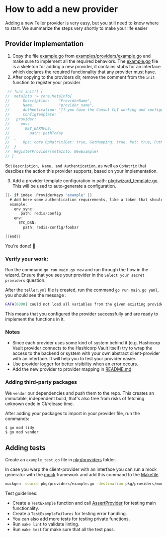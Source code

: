 # How to add a new provider

Adding a new Teller provider is very easy, but you still need to know where to start. We summarize the steps very shortly to make your life easier

## Provider implementation

1. Copy the file [example.go](https://github.com/tellerops/teller/blob/master/examples/providers/example.go) from [examples/providers/example.go](https://github.com/tellerops/teller/blob/master/examples/providers/example.go) and make sure to implement all the required behaviors. The [example.go](https://github.com/tellerops/teller/blob/master/examples/providers/example.go) file is a skeleton for adding a new provider, it contains stubs for an interface which declares the required functionality that any provider must have.
2. After copying to the providers dir, remove the comment from the `init` function to register your provider

```go
 // func init() {
// 	metaInto := core.MetaInfo{
// 		Description:    "ProviderName",
// 		Name:           "provider_name",
// 		Authentication: "If you have the Consul CLI working and configured, there's no special action to take.\nConfiguration is environment based, as defined by client standard. See variables [here](https://github.com/hashicorp/consul/blob/master/api/api.go#L28).",
// 		ConfigTemplate: `
//   provider:
//     env:
//       KEY_EAXMPLE:
//         path: pathToKey
// `,
// 		Ops: core.OpMatrix{Get: true, GetMapping: true, Put: true, PutMapping: true},
// 	}
// 	RegisterProvider(metaInto, NewExample)
// }
```

Set `Description, Name, and Authentication`, as well as `OpMatrix` that descibes the action this provider supports, based on your implementation.

3. Add a provider template configuration in path: [pkg/wizard_template.go](https://github.com/tellerops/teller/blob/master/pkg/wizard_template.go). This will be used to auto-generate a configuration.

```go
{{- if index .ProviderKeys "example" }}
  # Add here some authentication requirements, like a token that should be in the user's environment.
  example:
    env_sync:
       path: redis/config
    env:
      ETC_DSN:
        path: redis/config/foobar

{{end}}
```

You're done! :rocket:

### Verify your work:

Run the command `go run main.go new` and run through the flow in the wizard.
Ensure that you see your provider in the `Select your secret providers` question.

After the `teller.yml` file is created, run the command `go run main.go yaml`, you should see the message :

```sh
FATA[0000] could not load all variables from the given existing providers  error="provider \"Example\" does not implement write yet"
```

This means that you configured the provider successfully and are ready to implement the functions in it.

### Notes

- Since each provider uses some kind of system behind it (e.g. Hashicorp Vault provider connects to the Hashicorp Vault itself) try to wrap the access to the backend or system with your own abstract client-provider with an interface. It will help you to test your provider easier.
- Use provider logger for better visibility when an error occurs.
- Add the new provider to provider mapping in [README.md](../providers/#remapping-provider-variables).

### Adding third-party packages

We `vendor` our dependencies and push them to the repo. This creates an immutable, independent build, that's also free from risks of fetching unknown code in CI/release time.

After adding your packages to import in your provider file, run the commands:

```sh
$ go mod tidy
$ go mod vendor
```

## Adding tests

Create an `example_test.go` file in [pkg/providers](https://github.com/tellerops/teller/tree/master/pkg/providers) folder.

In case you warp the client-provider with an interface you can run a mock generator with the [mock](https://github.com/golang/mock) framework and add this command to the [Makefile](https://github.com/tellerops/teller/blob/master/Makefile)

```sh
mockgen -source pkg/providers/example.go -destination pkg/providers/mock_providers/example_mock.go
```

Test guidelines:

- Create a `TestExample` function and call [AssertProvider](https://github.com/tellerops/teller/blob/master/pkg/providers/helpers_test.go) for testing main functionality.
- Create a `TestExampleFailures` for testing error handling.
- You can also add more tests for testing private functions.
- Run `make lint` to validate linting.
- Run `make test` for make sure that all the test pass.
